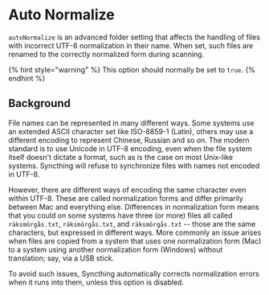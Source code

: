 # Auto Normalize

`autoNormalize` is an advanced folder setting that affects the handling of files with incorrect UTF-8 normalization in their name. When set, such files are renamed to the correctly normalized form during scanning.

{% hint style="warning" %}
This option should normally be set to `true`.
{% endhint %}

## Background

File names can be represented in many different ways. Some systems use an extended ASCII character set like ISO-8859-1 \(Latin\), others may use a different encoding to represent Chinese, Russian and so on. The modern standard is to use Unicode in UTF-8 encoding, even when the file system itself doesn\'t dictate a format, such as is the case on most Unix-like systems. Syncthing will refuse to synchronize files with names not encoded in UTF-8.

However, there are different ways of encoding the same character even within UTF-8. These are called normalization forms and differ primarily between Mac and everything else. Differences in normalization form means that you could on some systems have three \(or more\) files all called `räksmörgås.txt`, `räksmörgås.txt`, and `räksmörgås.txt` -- those are the same characters, but expressed in different ways. More commonly an issue arises when files are copied from a system that uses one normalization form \(Mac\) to a system using another normalization form \(Windows\) without translation; say, via a USB stick.

To avoid such issues, Syncthing automatically corrects normalization errors when it runs into them, unless this option is disabled.

